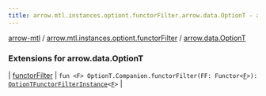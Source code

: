 ```yaml
---
title: arrow.mtl.instances.optiont.functorFilter.arrow.data.OptionT - arrow-mtl
---
```


[arrow-mtl](../../index.html) / [arrow.mtl.instances.optiont.functorFilter](../index.html) / [arrow.data.OptionT](./index.html)

### Extensions for arrow.data.OptionT

| [functorFilter](functor-filter.html) | `fun <F> OptionT.Companion.functorFilter(FF: Functor<`[`F`](functor-filter.html#F)`>): `[`OptionTFunctorFilterInstance`](../../arrow.mtl.instances/-option-t-functor-filter-instance/index.html)`<`[`F`](functor-filter.html#F)`>` |

